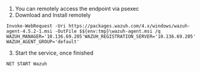 
1. You can remotely access the endpoint via psexec
2. Download and Install remotely 
```shell
Invoke-WebRequest -Uri https://packages.wazuh.com/4.x/windows/wazuh-agent-4.5.2-1.msi -OutFile $${env:tmp}\wazuh-agent.msi /q WAZUH_MANAGER='10.136.69.205'WAZUH_REGISTRATION_SERVER='10.136.69.205' WAZUH_AGENT_GROUP='default'
```

3. Start the service, once finished

```
NET START Wazuh
```